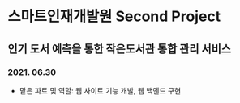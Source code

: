 # 스마트인재개발원 Second Project
## 인기 도서 예측을 통한 작은도서관 통합 관리 서비스
### 2021. 06.30
- 맡은 파트 및 역할: 웹 사이트 기능 개발, 웹 백엔드 구현
